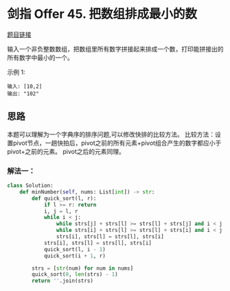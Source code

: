 # 剑指 Offer 45. 把数组排成最小的数

[题目链接](https://leetcode-cn.com/problems/ba-shu-zu-pai-cheng-zui-xiao-de-shu-lcof/)


输入一个非负整数数组，把数组里所有数字拼接起来排成一个数，打印能拼接出的所有数字中最小的一个。

示例 1:
```
输入: [10,2]
输出: "102"
```

## 思路
本题可以理解为一个字典序的排序问题,可以修改快排的比较方法。
比较方法：设置pivot节点，一趟快拍后，pivot之前的所有元素+pivot组合产生的数字都应小于pivot+之前的元素。 pivot之后的元素同理。

### 解法一：

```python
class Solution:
    def minNumber(self, nums: List[int]) -> str:
        def quick_sort(l, r):
            if l >= r: return
            i, j = l, r
            while i < j:
                while strs[j] + strs[l] >= strs[l] + strs[j] and i < j: j -= 1
                while strs[i] + strs[l] >= strs[l] + strs[i] and i < j: i += 1
                strs[i], strs[l] = strs[l], strs[i]
            strs[i], strs[l] = strs[l], strs[i]
            quick_sort(l, i - 1)
            quick_sort(i + 1, r)

        strs = [str(num) for num in nums]
        quick_sort(0, len(strs) - 1)
        return ''.join(strs)
```

